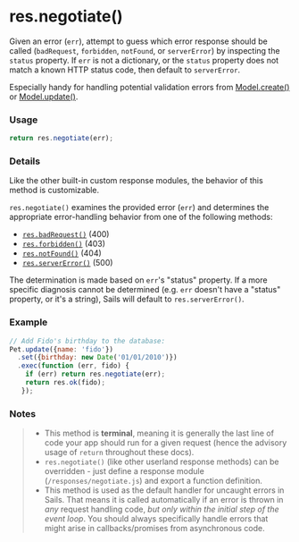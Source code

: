 # res.negotiate()

Given an error (`err`), attempt to guess which error response should be called (`badRequest`, `forbidden`, `notFound`, or `serverError`) by inspecting the `status` property.  If `err` is not a dictionary, or the `status` property does not match a known HTTP status code, then default to `serverError`.

Especially handy for handling potential validation errors from [Model.create()](http://sailsjs.com/documentation/reference/waterline-orm/models/create) or [Model.update()](http://sailsjs.com/documentation/reference/waterline-orm/models/update).

### Usage

```js
return res.negotiate(err);
```

### Details

Like the other built-in custom response modules, the behavior of this method is customizable.

`res.negotiate()` examines the provided error (`err`) and determines the appropriate error-handling behavior from one of the following methods:

+ [`res.badRequest()`](http://sailsjs.com/documentation/reference/response-res/res-bad-request)   (400)
+ [`res.forbidden()`](http://sailsjs.com/documentation/reference/response-res/res-forbidden)    (403)
+ [`res.notFound()`](http://sailsjs.com/documentation/reference/response-res/res-not-found)     (404)
+ [`res.serverError()`](http://sailsjs.com/documentation/reference/response-res/res-server-error)  (500)

The determination is made based on `err`'s "status" property.  If a more specific diagnosis cannot be determined (e.g. `err` doesn't have a "status" property, or it's a string), Sails will default to `res.serverError()`.



### Example


```javascript
// Add Fido's birthday to the database:
Pet.update({name: 'fido'})
  .set({birthday: new Date('01/01/2010')})
  .exec(function (err, fido) {
    if (err) return res.negotiate(err);
    return res.ok(fido);
   });
```


### Notes
> + This method is **terminal**, meaning it is generally the last line of code your app should run for a given request (hence the advisory usage of `return` throughout these docs).
>+ `res.negotiate()` (like other userland response methods) can be overridden - just define a response module (`/responses/negotiate.js`) and export a function definition.
>+ This method is used as the default handler for uncaught errors in Sails.  That means it is called automatically if an error is thrown in _any_ request handling code, _but only within the initial step of the event loop_.  You should always specifically handle errors that might arise in callbacks/promises from asynchronous code.







<docmeta name="displayName" value="res.negotiate()">
<docmeta name="pageType" value="method">

